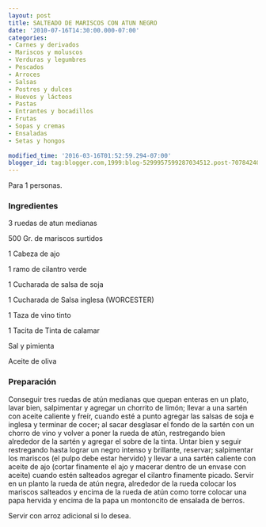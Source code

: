 ```yaml
---
layout: post
title: SALTEADO DE MARISCOS CON ATUN NEGRO
date: '2010-07-16T14:30:00.000-07:00'
categories:
- Carnes y derivados
- Mariscos y moluscos
- Verduras y legumbres
- Pescados
- Arroces
- Salsas
- Postres y dulces
- Huevos y lácteos
- Pastas
- Entrantes y bocadillos
- Frutas
- Sopas y cremas
- Ensaladas
- Setas y hongos
 
modified_time: '2016-03-16T01:52:59.294-07:00'
blogger_id: tag:blogger.com,1999:blog-5299957599287034512.post-7078424072967413423
---
```


Para 1 personas.

<h3>Ingredientes</h3>

3 ruedas de atun medianas

500 Gr. de mariscos surtidos

1 Cabeza de ajo

1 ramo de cilantro verde

1 Cucharada de salsa de soja

1 Cucharada de Salsa inglesa (WORCESTER)

1 Taza de vino tinto

1 Tacita de Tinta de calamar

Sal y pimienta

Aceite de oliva

<h3>Preparación</h3>

Conseguir tres ruedas de atún medianas que quepan enteras en un plato, lavar bien, salpimentar y agregar un chorrito de limón; llevar a una sartén con aceite caliente y freír, cuando esté a punto agregar las salsas de soja e inglesa y terminar de cocer; al sacar desglasar el fondo de la sartén con un chorro de vino y volver a poner la rueda de atún, restregando bien alrededor de la sartén y agregar el sobre de la tinta. Untar bien y seguir restregando hasta lograr un negro intenso y brillante, reservar; salpimentar los mariscos (el pulpo debe estar hervido) y llevar a una sartén caliente con aceite de ajo (cortar finamente el ajo y macerar dentro de un envase con aceite) cuando estén salteados agregar el cilantro finamente picado. Servir en un planto la rueda de atún negra, alrededor de la rueda colocar los mariscos salteados y encima de la rueda de atún como torre colocar una papa hervida y encima de la papa un montoncito de ensalada de berros.

Servir con arroz adicional si lo desea.

